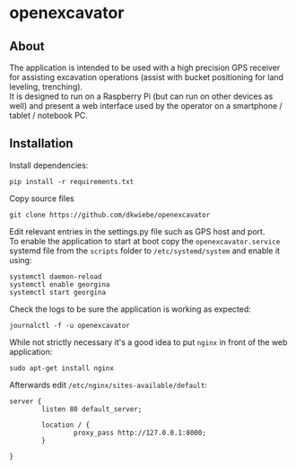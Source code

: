 # openexcavator

## About
The application is intended to be used with a high precision GPS receiver for assisting excavation operations (assist with bucket positioning for land leveling, trenching).  
It is designed to run on a Raspberry Pi (but can run on other devices as well) and present a web interface used by the operator on a smartphone / tablet / notebook PC.

## Installation
Install dependencies:
```
pip install -r requirements.txt
```
Copy source files
```
git clone https://github.com/dkwiebe/openexcavator
```
Edit relevant entries in the settings.py file such as GPS host and port.  
To enable the application to start at boot copy the `openexcavator.service` systemd file from the `scripts` folder to `/etc/systemd/system` and enable it using:
```
systemctl daemon-reload  
systemctl enable georgina
systemctl start georgina
```
Check the logs to be sure the application is working as expected:
```
journalctl -f -u openexcavator
```
While not strictly necessary it's a good idea to put `nginx` in front of the web application:
```
sudo apt-get install nginx
```
Afterwards edit `/etc/nginx/sites-available/default`:
```
server {
        listen 80 default_server;

        location / {
                proxy_pass http://127.0.0.1:8000;
        }

}
```
